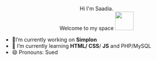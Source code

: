 
 <p style="text-align:center;">Hi I'm Saadia.<br>
 Welcome to my space <img src="https://github.com/SCHAD3/SCHAD3/assets/151553315/578910f3-528a-4a16-b0a4-8b2291c4e509" style="width:50px">
</p> 
 
- 🔭I’m currently working on **Simplon**
- 🌱 I’m currently learning **HTML/ CSS**/ **JS** and PHP/MySQL
- 😄 Pronouns: Sued



